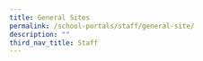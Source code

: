 ```yaml
---
title: General Sites
permalink: /school-portals/staff/general-site/
description: ""
third_nav_title: Staff
---
```

